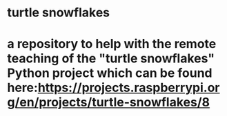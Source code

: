 # turtle snowflakes
 
#  a repository to help with the remote teaching of the "turtle snowflakes" Python project which can be found here:https://projects.raspberrypi.org/en/projects/turtle-snowflakes/8
